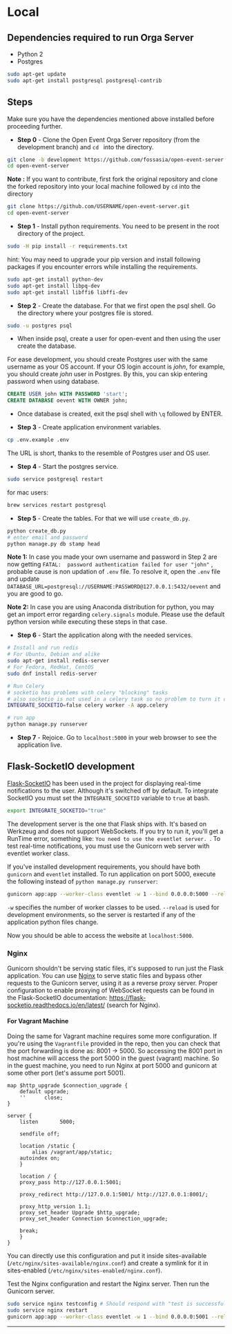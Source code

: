 # Local

## Dependencies required to run Orga Server

* Python 2
* Postgres
```sh
sudo apt-get update
sudo apt-get install postgresql postgresql-contrib
```

## Steps

Make sure you have the dependencies mentioned above installed before proceeding further.

* **Step 0** - Clone the Open Event Orga Server repository (from the development branch) and ```cd ``` into the directory.
```sh
git clone -b development https://github.com/fossasia/open-event-server.git
cd open-event-server
```
**Note :** If you want to contribute, first fork the original repository and clone the forked repository into your local machine followed by ```cd``` into the directory
```sh
git clone https://github.com/USERNAME/open-event-server.git
cd open-event-server
``` 

* **Step 1** - Install python requirements. You need to be present in the root directory of the project.

```sh
sudo -H pip install -r requirements.txt
```
hint: You may need to upgrade your pip version and install following packages if you encounter errors while installing the requirements.
```sh
sudo apt-get install python-dev
sudo apt-get install libpq-dev
sudo apt-get install libffi6 libffi-dev
```

* **Step 2** - Create the database. For that we first open the psql shell. Go the directory where your postgres file is stored.

```sh
sudo -u postgres psql
```

* When inside psql, create a user for open-event and then using the user create the database.

For ease development, you should create Postgres user with the same username as your OS account. If your OS login account is _john_, for example, you should create _john_ user in Postgres. By this, you can skip entering password when using database.

```sql
CREATE USER john WITH PASSWORD 'start';
CREATE DATABASE oevent WITH OWNER john;
```

* Once database is created, exit the psql shell with `\q` followed by ENTER.


* **Step 3** - Create application environment variables.

```sh
cp .env.example .env
```

The URL is short, thanks to the resemble of Postgres user and OS user.


* **Step 4** - Start the postgres service.

```sh
sudo service postgresql restart
```
for mac users:

```sh
brew services restart postgresql
```

* **Step 5** - Create the tables. For that we will use `create_db.py`.

```sh
python create_db.py
# enter email and password
python manage.py db stamp head
```
**Note 1:** In case you made your own username and password in Step 2 are now getting `FATAL:  password authentication failed for user "john"` , probable cause is non updation of `.env` file. To resolve it, open the `.env` file and update `DATABASE_URL=postgresql://USERNAME:PASSWORD@127.0.0.1:5432/oevent` and you are good to go.

**Note 2:** In case you are using Anaconda distribution for python, you may get an import error regarding `celery.signals` module. Please use the default python version while executing these steps in that case.

* **Step 6** - Start the application along with the needed services.

```sh
# Install and run redis
# For Ubuntu, Debian and alike
sudo apt-get install redis-server
# For Fedora, RedHat, CentOS
sudo dnf install redis-server

# Run Celery
# socketio has problems with celery "blocking" tasks
# also socketio is not used in a celery task so no problem to turn it off
INTEGRATE_SOCKETIO=false celery worker -A app.celery

# run app
python manage.py runserver
```

* **Step 7** - Rejoice. Go to `localhost:5000` in your web browser to see the application live.


## Flask-SocketIO development

[Flask-SocketIO](https://flask-socketio.readthedocs.io/en/latest/) has been used in the project for displaying real-time notifications to the user. Although it's switched off by default. To integrate SocketIO you must set the `INTEGRATE_SOCKETIO` variable to `true` at bash.

```bash
export INTEGRATE_SOCKETIO="true"
```

The development server is the one that Flask ships with. It's based on Werkzeug and does not support WebSockets. If you try to run it, you'll get a RunTime error, something like: `You need to use the eventlet server. `.  To test real-time notifications, you must use the Gunicorn web server with eventlet worker class.

If you've installed development requirements, you should have both `gunicorn` and `eventlet` installed. To run application on port 5000, execute the following instead of `python manage.py runserver`:

```bash
gunicorn app:app --worker-class eventlet -w 1 --bind 0.0.0.0:5000 --reload
```

`-w` specifies the number of worker classes to be used. `--reload` is used for development environments, so the server is restarted if any of the application python files change.

Now you should be able to access the website at `localhost:5000`.

### Nginx

Gunicorn shouldn't be serving static files, it's supposed to run just the Flask application. You can use [Nginx](https://www.nginx.com/) to serve static files and bypass other requests to the Gunicorn server, using it as a reverse proxy server. Proper configuration to enable proxying of WebSocket requests can be found in the Flask-SocketIO documentation: https://flask-socketio.readthedocs.io/en/latest/ (search for Nginx).

#### For Vagrant Machine

Doing the same for Vagrant machine requires some more configuration. If you're using the `Vagrantfile` provided in the repo, then you can check that the port forwarding is done as: 8001 -> 5000. So accessing the 8001 port in host machine will access the port 5000 in the guest (vagrant) machine. So in the guest machine, you need to run Nginx at port 5000 and gunicorn at some other port (let's assume port 5001).

```nginx
map $http_upgrade $connection_upgrade {
    default upgrade;
    ''      close;
}

server {
    listen       5000;

    sendfile off;

    location /static {
        alias /vagrant/app/static;
    autoindex on;
    }

    location / {
    proxy_pass http://127.0.0.1:5001;

    proxy_redirect http://127.0.0.1:5001/ http://127.0.0.1:8001/;

    proxy_http_version 1.1;
    proxy_set_header Upgrade $http_upgrade;
    proxy_set_header Connection $connection_upgrade;

    break;
    }
}
```

You can directly use this configuration and put it inside sites-available (`/etc/nginx/sites-available/nginx.conf`) and create a symlink for it in sites-enabled (`/etc/nginx/sites-enabled/nginx.conf`).

Test the Nginx configuration and restart the Nginx server. Then run the Gunicorn server.

```bash
sudo service nginx testconfig # Should respond with "test is successful"
sudo service nginx restart
gunicorn app:app --worker-class eventlet -w 1 --bind 0.0.0.0:5001 --reload
```

---